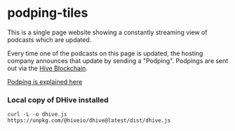 # podping-tiles

This is a single page website showing a constantly streaming view of podcasts which are updated.

Every time one of the podcasts on this page is updated, the hosting company announces that update by sending a "Podping". Podpings are sent out via the [Hive Blockchain](https://hive.io).

[Podping is explained here](https://podping.org)


### Local copy of DHive installed 
```
curl -L -o dhive.js https://unpkg.com/@hiveio/dhive@latest/dist/dhive.js
```